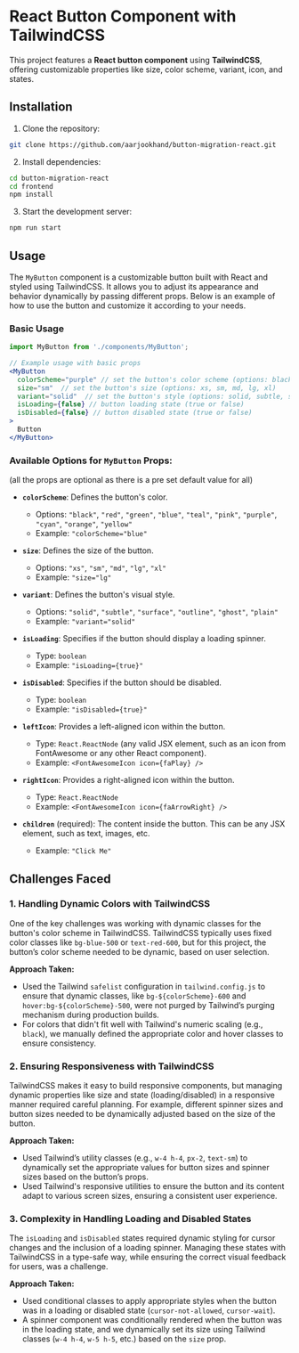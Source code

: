 
# React Button Component with TailwindCSS

This project features a **React button component** using **TailwindCSS**, offering customizable properties like size, color scheme, variant, icon, and states.


## Installation

1. Clone the repository:

```bash
git clone https://github.com/aarjookhand/button-migration-react.git
```

2. Install dependencies:

```bash
cd button-migration-react
cd frontend
npm install
```

3. Start the development server:

```bash
npm run start
```

## Usage

The `MyButton` component is a customizable button built with React and styled using TailwindCSS. It allows you to adjust its appearance and behavior dynamically by passing different props. Below is an example of how to use the button and customize it according to your needs.

### Basic Usage

```jsx
import MyButton from './components/MyButton';

// Example usage with basic props
<MyButton
  colorScheme="purple" // set the button's color scheme (options: black, red, green, blue, teal, pink, purple, cyan, orange, yellow)
  size="sm"  // set the button's size (options: xs, sm, md, lg, xl)
  variant="solid"  // set the button's style (options: solid, subtle, surface, outline, ghost, plain)
  isLoading={false} // button loading state (true or false)
  isDisabled={false} // button disabled state (true or false)
>
  Button
</MyButton>
```

### Available Options for `MyButton` Props:

(all the props are optional as there is a pre set default value for all)

- **`colorScheme`**: Defines the button's color.
  - Options: `"black"`, `"red"`, `"green"`, `"blue"`, `"teal"`, `"pink"`, `"purple"`, `"cyan"`, `"orange"`, `"yellow"`
  - Example: `"colorScheme="blue"`

- **`size`**: Defines the size of the button.
  - Options: `"xs"`, `"sm"`, `"md"`, `"lg"`, `"xl"`
  - Example: `"size="lg"`

- **`variant`**: Defines the button's visual style.
  - Options: `"solid"`, `"subtle"`, `"surface"`, `"outline"`, `"ghost"`, `"plain"`
  - Example: `"variant="solid"`

- **`isLoading`**: Specifies if the button should display a loading spinner.
  - Type: `boolean`
  - Example: `"isLoading={true}"`

- **`isDisabled`**: Specifies if the button should be disabled.
  - Type: `boolean`
  - Example: `"isDisabled={true}"`

- **`leftIcon`**: Provides a left-aligned icon within the button.
  - Type: `React.ReactNode` (any valid JSX element, such as an icon from FontAwesome or any other React component).
  - Example: `<FontAwesomeIcon icon={faPlay} />`

- **`rightIcon`**: Provides a right-aligned icon within the button.
  - Type: `React.ReactNode`
  - Example: `<FontAwesomeIcon icon={faArrowRight} />`

- **`children`** (required): The content inside the button. This can be any JSX element, such as text, images, etc.
  - Example: `"Click Me"`


## Challenges Faced

### 1. **Handling Dynamic Colors with TailwindCSS**

One of the key challenges was working with dynamic classes for the button's color scheme in TailwindCSS. TailwindCSS typically uses fixed color classes like `bg-blue-500` or `text-red-600`, but for this project, the button’s color scheme needed to be dynamic, based on user selection.

**Approach Taken:**
- Used the Tailwind `safelist` configuration in `tailwind.config.js` to ensure that dynamic classes, like `bg-${colorScheme}-600` and `hover:bg-${colorScheme}-500`, were not purged by Tailwind’s purging mechanism during production builds.
- For colors that didn't fit well with Tailwind's numeric scaling (e.g., `black`), we manually defined the appropriate color and hover classes to ensure consistency.

### 2. **Ensuring Responsiveness with TailwindCSS**

TailwindCSS makes it easy to build responsive components, but managing dynamic properties like size and state (loading/disabled) in a responsive manner required careful planning. For example, different spinner sizes and button sizes needed to be dynamically adjusted based on the size of the button.

**Approach Taken:**
- Used Tailwind’s utility classes (e.g., `w-4 h-4`, `px-2`, `text-sm`) to dynamically set the appropriate values for button sizes and spinner sizes based on the button’s props.
- Used Tailwind's responsive utilities to ensure the button and its content adapt to various screen sizes, ensuring a consistent user experience.

### 3. **Complexity in Handling Loading and Disabled States**

The `isLoading` and `isDisabled` states required dynamic styling for cursor changes and the inclusion of a loading spinner. Managing these states with TailwindCSS in a type-safe way, while ensuring the correct visual feedback for users, was a challenge.

**Approach Taken:**
- Used conditional classes to apply appropriate styles when the button was in a loading or disabled state (`cursor-not-allowed`, `cursor-wait`).
- A spinner component was conditionally rendered when the button was in the loading state, and we dynamically set its size using Tailwind classes (`w-4 h-4`, `w-5 h-5`, etc.) based on the `size` prop.

